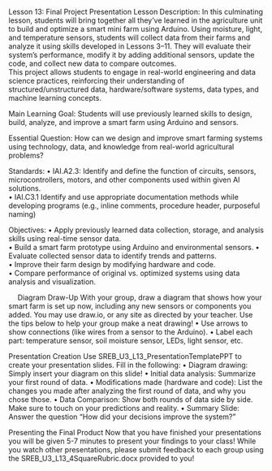 Lesson 13: Final Project Presentation
Lesson Description:
In this culminating lesson, students will bring together all they’ve learned in the agriculture unit to build and optimize a smart mini farm using Arduino. Using moisture, light, and temperature sensors, students will collect data from their farms and analyze it using skills developed in Lessons 3–11. They will evaluate their system’s performance, modify it by adding additional sensors, update the code, and collect new data to compare outcomes.  
This project allows students to engage in real-world engineering and data science practices, reinforcing their understanding of structured/unstructured data, hardware/software systems, data types, and machine learning concepts.

Main Learning Goal:
Students will use previously learned skills to design, build, analyze, and improve a smart farm using Arduino and sensors.

Essential Question:
How can we design and improve smart farming systems using technology, data, and knowledge from real-world agricultural problems?

Standards:
•	IAI.A2.3: Identify and define the function of circuits, sensors, microcontrollers, motors, and other components used within given AI solutions.  
•	IAI.C3.1 Identify and use appropriate documentation methods while developing programs (e.g., inline comments, procedure header, purposeful naming)

Objectives:
•	Apply previously learned data collection, storage, and analysis skills using real-time sensor data.  
•	Build a smart farm prototype using Arduino and environmental sensors. 
•	Evaluate collected sensor data to identify trends and patterns.  
•	Improve their farm design by modifying hardware and code.  
•	Compare performance of original vs. optimized systems using data analysis and visualization.

 
Diagram Draw-Up
With your group, draw a diagram that shows how your smart farm is set up now, including any new sensors or components you added.
You may use draw.io, or any site as directed by your teacher. Use the tips below to help your group make a neat drawing!
•	Use arrows to show connections (like wires from a sensor to the Arduino).
•	Label each part: temperature sensor, soil moisture sensor, LEDs, light sensor, etc.

Presentation Creation
Use SREB_U3_L13_PresentationTemplatePPT  to create your presentation slides. Fill in the following:
•	Diagram drawing: Simply insert your diagram on this slide!
•	Initial data analysis: Summarize your first round of data.
•	Modifications made (hardware and code): List the changes you made after analyzing the first round of data, and why you chose those.
•	Data Comparison: Show both rounds of data side by side. Make sure to touch on your predictions and reality.
•	Summary Slide: Answer the question “How did your decisions improve the system?”

Presenting the Final Product
Now that you have finished your presentations you will be given 5-7 minutes to present your findings to your class! 
While you watch other presentations, please submit feedback to each group using the SREB_U3_L13_4SquareRubric.docx provided to you!



